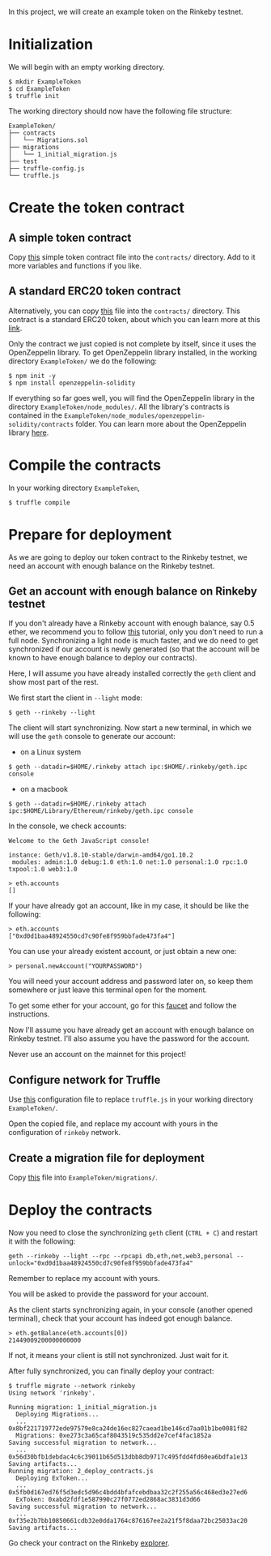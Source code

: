 
In this project, we will create an example token on the Rinkeby testnet.

# Initialization

We will begin with an empty working directory.

```
$ mkdir ExampleToken
$ cd ExampleToken
$ truffle init
```
The working directory should now have the following file structure:

```
ExampleToken/
├── contracts
│   └── Migrations.sol
├── migrations
│   └── 1_initial_migration.js
├── test
├── truffle-config.js
└── truffle.js
```

# Create the token contract

## A simple token contract

Copy [this](https://github.com/rszheng/truffle-exercises/blob/master/ExampleToken/contracts/ExTokenSimple.sol) simple token contract file into the ```contracts/``` directory. Add to it more variables and functions if you like.

## A standard ERC20 token contract

Alternatively, you can copy [this](https://github.com/rszheng/truffle-exercises/blob/master/ExampleToken/contracts/ExTokenStandard.sol) file into the ```contracts/``` directory. This contract is a standard ERC20 token, about which you can learn more at this [link](https://github.com/ethereum/EIPs/blob/master/EIPS/eip-20.md). 

Only the contract we just copied is not complete by itself, since it uses the OpenZeppelin library. To get OpenZeppelin library installed, in the working directory ```ExampleToken/``` we do the following:

```
$ npm init -y
$ npm install openzeppelin-solidity
```
If everything so far goes well, you will find the OpenZeppelin library in the directory ```ExampleToken/node_modules/```. All the library's contracts is contained in the `ExampleToken/node_modules/openzeppelin-solidity/contracts` folder. You can learn more about the OpenZeppelin library [here](https://github.com/OpenZeppelin/openzeppelin-solidity).


# Compile the contracts

In your working directory ```ExampleToken```,

```
$ truffle compile
```

# Prepare for deployment

As we are going to deploy our token contract to the Rinkeby testnet, we need an account with enough balance on the Rinkeby testnet.  

## Get an account with enough balance on Rinkeby testnet

If you don't already have a Rinkeby account with enough balance, say 0.5 ether, we recommend you to follow [this](https://gist.github.com/cryptogoth/10a98e8078cfd69f7ca892ddbdcf26bc) tutorial, only you don't need to run a full node. Synchronizing a light node is much faster, and we do need to get synchronized if our account is newly generated (so that the account will be known to have enough balance to deploy our contracts). 

Here, I will assume you have already installed correctly the ```geth``` client and show most part of the rest.

We first start the client in ```--light``` mode:

```
$ geth --rinkeby --light
```
The client will start synchronizing. Now start a new terminal, in which we will use the ```geth``` console to generate our account:

- on a Linux system
```
$ geth --datadir=$HOME/.rinkeby attach ipc:$HOME/.rinkeby/geth.ipc console
```
- on a macbook
```
$ geth --datadir=$HOME/.rinkeby attach ipc:$HOME/Library/Ethereum/rinkeby/geth.ipc console
```

In the console, we check accounts:

```
Welcome to the Geth JavaScript console!

instance: Geth/v1.8.10-stable/darwin-amd64/go1.10.2
 modules: admin:1.0 debug:1.0 eth:1.0 net:1.0 personal:1.0 rpc:1.0 txpool:1.0 web3:1.0

> eth.accounts
[]
```
If your have already got an account, like in my case, it should be like the following:
```
> eth.accounts
["0xd0d1baa48924550cd7c90fe8f959bbfade473fa4"]
```

You can use your already existent account, or just obtain a new one:

```
> personal.newAccount("YOURPASSWORD")
```
You will need your account address and password later on, so keep them somewhere or just leave this terminal open for the moment.

To get some ether for your account, go for this [faucet](https://www.rinkeby.io/#faucet) and follow the instructions.

Now I'll assume you have already get an account with enough balance on Rinkeby testnet. I'll also assume you have the password for the account. 

Never use an account on the mainnet for this project!


## Configure network for Truffle

Use [this](https://github.com/rszheng/truffle-exercises/blob/master/ExampleToken/truffle.js) configuration file to replace ```truffle.js``` in your working directory ```ExampleToken/```.

Open the copied file, and replace my account with yours in the configuration of ```rinkeby``` network.

## Create a migration file for deployment

Copy [this](https://github.com/rszheng/truffle-exercises/blob/master/ExampleToken/migrations/2_deploy_contracts.js) file into ```ExampleToken/migrations/```.

# Deploy the contracts

Now you need to close the synchronizing ```geth``` client (```CTRL + C```) and restart it with the following:

```
geth --rinkeby --light --rpc --rpcapi db,eth,net,web3,personal --unlock="0xd0d1baa48924550cd7c90fe8f959bbfade473fa4"
```
Remember to replace my account with yours. 

You will be asked to provide the password for your account.

As the client starts synchronizing again, in your console (another opened terminal), check that your account has indeed got enough balance.

```
> eth.getBalance(eth.accounts[0])
21449009200000000000
```
If not, it means your client is still not synchronized. Just wait for it.

After fully synchronized, you can finally deploy your contract:

```
$ truffle migrate --network rinkeby
Using network 'rinkeby'.

Running migration: 1_initial_migration.js
  Deploying Migrations...
  ... 0x8bf221719772ede97579e8ca24de16ec827caead1be146cd7aa01b1be0081f82
  Migrations: 0xe273c3a65caf8043519c535dd2e7cef4fac1852a
Saving successful migration to network...
  ... 0x56d30bfb1debdac4c6c39011b65d513dbb8db9717c495fdd4fd60ea6bdfa1e13
Saving artifacts...
Running migration: 2_deploy_contracts.js
  Deploying ExToken...
  ... 0x5fb0d167ed76f5d3edc5d96c4bdd4bfafcebdbaa32c2f255a56c468ed3e27ed6
  ExToken: 0xabd2fdf1e587990c27f0772ed2868ac3831d3d66
Saving successful migration to network...
  ... 0xf35e2b7bb10850661cdb32e0dda1764c876167ee2a21f5f8daa72bc25033ac20
Saving artifacts...
```

Go check your contract on the Rinkeby [explorer](https://www.rinkeby.io/#explorer).













